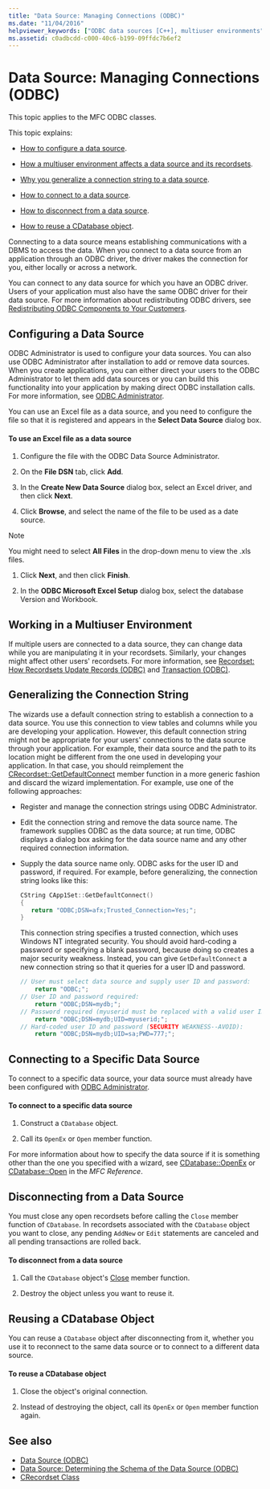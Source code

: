 ```yaml
---
title: "Data Source: Managing Connections (ODBC)"
ms.date: "11/04/2016"
helpviewer_keywords: ["ODBC data sources [C++], multiuser environments", "generalizing connection strings", "ODBC [C++], disconnecting from data sources", "connection strings [C++], generalizing", "database connections [C++], creating", "GetDefaultConnect method", "connections [C++], data source", "ODBC connections [C++], configuring", "disconnecting from data sources", "databases [C++], connecting to", "ODBC connections [C++], disconnecting", "data sources [C++], connecting to", "ODBC connections [C++], connecting to data source", "ODBC data sources [C++], connections", "database connections [C++], MFC ODBC classes"]
ms.assetid: c0adbcdd-c000-40c6-b199-09ffdc7b6ef2
---
```

# Data Source: Managing Connections (ODBC)

This topic applies to the MFC ODBC classes.

This topic explains:

- [How to configure a data source](#_core_configuring_a_data_source).

- [How a multiuser environment affects a data source and its recordsets](#_core_working_in_a_multiuser_environment).

- [Why you generalize a connection string to a data source](#_core_generalizing_the_connection_string).

- [How to connect to a data source](#_core_connecting_to_a_specific_data_source).

- [How to disconnect from a data source](#_core_disconnecting_from_a_data_source).

- [How to reuse a CDatabase object](#_core_reusing_a_cdatabase_object).

Connecting to a data source means establishing communications with a DBMS to access the data. When you connect to a data source from an application through an ODBC driver, the driver makes the connection for you, either locally or across a network.

You can connect to any data source for which you have an ODBC driver. Users of your application must also have the same ODBC driver for their data source. For more information about redistributing ODBC drivers, see [Redistributing ODBC Components to Your Customers](../../data/odbc/redistributing-odbc-components-to-your-customers.md).

##  <a name="_core_configuring_a_data_source"></a> Configuring a Data Source

ODBC Administrator is used to configure your data sources. You can also use ODBC Administrator after installation to add or remove data sources. When you create applications, you can either direct your users to the ODBC Administrator to let them add data sources or you can build this functionality into your application by making direct ODBC installation calls. For more information, see [ODBC Administrator](../../data/odbc/odbc-administrator.md).

You can use an Excel file as a data source, and you need to configure the file so that it is registered and appears in the **Select Data Source** dialog box.

#### To use an Excel file as a data source

1. Configure the file with the ODBC Data Source Administrator.

1. On the **File DSN** tab, click **Add**.

1. In the **Create New Data Source** dialog box, select an Excel driver, and then click **Next**.

1. Click **Browse**, and select the name of the file to be used as a date source.

> [!NOTE]
>  You might need to select **All Files** in the drop-down menu to view the .xls files.

1. Click **Next**, and then click **Finish**.

1. In the **ODBC Microsoft Excel Setup** dialog box, select the database Version and Workbook.

##  <a name="_core_working_in_a_multiuser_environment"></a> Working in a Multiuser Environment

If multiple users are connected to a data source, they can change data while you are manipulating it in your recordsets. Similarly, your changes might affect other users' recordsets. For more information, see [Recordset: How Recordsets Update Records (ODBC)](../../data/odbc/recordset-how-recordsets-update-records-odbc.md) and [Transaction (ODBC)](../../data/odbc/transaction-odbc.md).

##  <a name="_core_generalizing_the_connection_string"></a> Generalizing the Connection String

The wizards use a default connection string to establish a connection to a data source. You use this connection to view tables and columns while you are developing your application. However, this default connection string might not be appropriate for your users' connections to the data source through your application. For example, their data source and the path to its location might be different from the one used in developing your application. In that case, you should reimplement the [CRecordset::GetDefaultConnect](../../mfc/reference/crecordset-class.md#getdefaultconnect) member function in a more generic fashion and discard the wizard implementation. For example, use one of the following approaches:

- Register and manage the connection strings using ODBC Administrator.

- Edit the connection string and remove the data source name. The framework supplies ODBC as the data source; at run time, ODBC displays a dialog box asking for the data source name and any other required connection information.

- Supply the data source name only. ODBC asks for the user ID and password, if required. For example, before generalizing, the connection string looks like this:

    ```cpp
    CString CApp1Set::GetDefaultConnect()
    {
       return "ODBC;DSN=afx;Trusted_Connection=Yes;";
    }
    ```

   This connection string specifies a trusted connection, which uses Windows NT integrated security. You should avoid hard-coding a password or specifying a blank password, because doing so creates a major security weakness. Instead, you can give `GetDefaultConnect` a new connection string so that it queries for a user ID and password.

    ```cpp
    // User must select data source and supply user ID and password:
        return "ODBC;";
    // User ID and password required:
        return "ODBC;DSN=mydb;";
    // Password required (myuserid must be replaced with a valid user ID):
        return "ODBC;DSN=mydb;UID=myuserid;";
    // Hard-coded user ID and password (SECURITY WEAKNESS--AVOID):
        return "ODBC;DSN=mydb;UID=sa;PWD=777;";
    ```

##  <a name="_core_connecting_to_a_specific_data_source"></a> Connecting to a Specific Data Source

To connect to a specific data source, your data source must already have been configured with [ODBC Administrator](../../data/odbc/odbc-administrator.md).

#### To connect to a specific data source

1. Construct a `CDatabase` object.

1. Call its `OpenEx` or `Open` member function.

For more information about how to specify the data source if it is something other than the one you specified with a wizard, see [CDatabase::OpenEx](../../mfc/reference/cdatabase-class.md#openex) or [CDatabase::Open](../../mfc/reference/cdatabase-class.md#open) in the *MFC Reference*.

##  <a name="_core_disconnecting_from_a_data_source"></a> Disconnecting from a Data Source

You must close any open recordsets before calling the `Close` member function of `CDatabase`. In recordsets associated with the `CDatabase` object you want to close, any pending `AddNew` or `Edit` statements are canceled and all pending transactions are rolled back.

#### To disconnect from a data source

1. Call the `CDatabase` object's [Close](../../mfc/reference/cdatabase-class.md#close) member function.

1. Destroy the object unless you want to reuse it.

##  <a name="_core_reusing_a_cdatabase_object"></a> Reusing a CDatabase Object

You can reuse a `CDatabase` object after disconnecting from it, whether you use it to reconnect to the same data source or to connect to a different data source.

#### To reuse a CDatabase object

1. Close the object's original connection.

1. Instead of destroying the object, call its `OpenEx` or `Open` member function again.

## See also

- [Data Source (ODBC)](../../data/odbc/data-source-odbc.md)
- [Data Source: Determining the Schema of the Data Source (ODBC)](../../data/odbc/data-source-determining-the-schema-of-the-data-source-odbc.md)
- [CRecordset Class](../../mfc/reference/crecordset-class.md)
